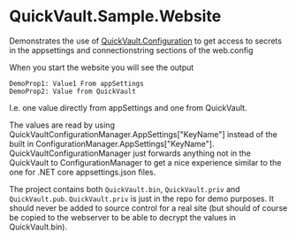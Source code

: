 ﻿# QuickVault.Sample.Website

Demonstrates the use of [QuickVault.Configuration](../../src/QuickVault.Configuration/Readme.md) to get access to secrets in the appsettings and connectionstring sections of the web.config

When you start the website you will see the output

```
DemoProp1: Value1 From appSettings
DemoProp2: Value from QuickVault
```

I.e. one value directly from appSettings and one from QuickVault.

The values are read by using QuickVaultConfigurationManager.AppSettings["KeyName"] instead of the built in ConfigurationManager.AppSettings["KeyName"]. QuickVaultConfigurationManager just forwards anything not in the QuickVault to ConfigurationManager to get a nice experience similar to the one for .NET core appsettings.json files.

The project contains both `QuickVault.bin`, `QuickVault.priv` and `QuickVault.pub`. `QuickVault.priv` is just in the repo for demo purposes. It should never be added to source control for a real site (but should of course be 
copied to the webserver to be able to decrypt the values in QuickVault.bin).